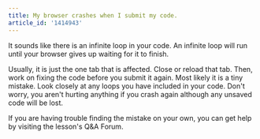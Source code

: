 ```yaml
---
title: My browser crashes when I submit my code.
article_id: '1414943'
---
```


It sounds like there is an infinite loop in your code. An infinite loop will run until your browser gives up waiting for it to finish. 

Usually, it is just the one tab that is affected. Close or reload that tab. Then, work on fixing the code before you submit it again. Most likely it is a tiny mistake. Look closely at any loops you have included in your code. Don't worry, you aren't hurting anything if you crash again although any unsaved code will be lost. 

If you are having trouble finding the mistake on your own, you can get help by visiting the lesson's Q&A Forum.